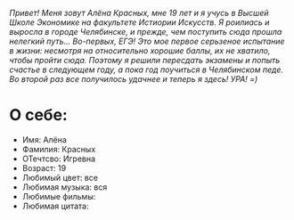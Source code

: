 
_Привет! Меня зовут Алёна Красных, мне 19 лет и я учусь в Высшей Школе Экономике на факультете Истиории Искусств.
Я роилиась и выросла в городе Челябинске, и прежде, чем поступить сюда прошла нелегкий путь... Во-первых, ЕГЭ! Это мое первое серьзеное испытание в жизни: несмотря на относительно хорошие баллы, их не хватило, чтобы пройти сюда. Поэтому я решили пересдать экзамены и попыть счастье в следующем году, а пока год поучиться в Челябинском педе. Во второй раз все получилось удачнее и теперь я здесь! УРА! =)_
# О себе:
- Имя: Алёна
- Фамилия: Красных
- ОТечтсво: Игревна
- Возраст: 19
- Любимый цвет: все
- Любимая музыка: вся
- Любимые фильмы: 
- Любимая цитата:
